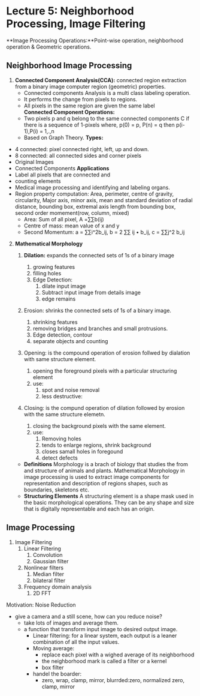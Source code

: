 # Lecture 5: Neighborhood Processing, Image Filtering

**Image Processing Operations:**Point-wise operation, neighborhood operation & Geometric operations. 
## Neighborhood Image Processing 
1. **Connected Component Analysis(CCA):** connected region extraction from a binary image computer region (geometric) properties.
   - Connected components Analysis is a multi class labeling operation. 
   - It performs the change from pixels to regions. 
   - All pixels in the same region are given the same label  
**Connected Component Operations:**
   - Two pixels p and q belong to the same connected components C if there is a sequence of 1-pixels where, p(0) = p, P(n) = q then p(i-1),P(i) = 1,.,n
   - Based on Graph Theory. 
**Types:**
- 4 connected: pixel connected right, left, up and down. 
- 8 connected: all connected sides and corner pixels
- Original Images
- Connected Components
**Applications**
- Label all pixels that are connected and 
- counting elements
- Medical image processing and identifying and labeling organs.
- Region property computation: Area, perimeter, centre of gravity, circularity, Major axis, minor axis, mean and standard deviation of radial distance, bounding box, extremal axis length from bounding box, second order momement(row, column, mixed)
  - Area: Sum of all pixel, A =∑∑b(ij)
  - Centre of mass: mean value of x and y 
  - Second Momentum: a = ∑∑i^2b_ij, b = 2 ∑∑ ij • b_ij, c = ∑∑j^2 b_ij
2. **Mathematical Morphology**
   1. **Dilation:** expands the connected sets of 1s of a binary image
      1. growing features
      2. filling holes 
      3. Edge Detection:
         1. dilate input image
         2. Subtract input image from details image
         3. edge remains 
   2. Erosion: shrinks the connected sets of 1s of a binary image. 
      1. shrinking features
      2. removing bridges and branches and small protrusions.  
      3. Edge detection, contour 
      4. separate objects and counting 
   3. Opening: is the compound operation of erosion follwed by dialation with same structure element. 
      1. opening the foreground pixels with a particular structuring element 
      2. use: 
         1. spot and noise removal
         2. less destructive:

   4. Closing: is the compund operation of dilation followed by erosion with the same structure elemetn. 
      1. closing the background pixels with the same element.  
      2. use:
         1. Removing holes
         2. tends to enlarge regions, shrink background 
         3. closes samall holes in foregound 
         4. detect defects 
   - **Definitions** Morphology is a brach of biology that studies the from and structure of animals and plants. Mathematical Morphology in image processing is used to extract image components for representation and description of regions shapes, such as boundaries, skeletons etc. 
   - **Structuring Elements** A structuring element is a shape mask used in the basic morphological operations. They can be any shape and size that is digitally representable and each has an origin. 
## Image Processing 
1. Image Filtering
   1. Linear Filtering
      1. Convolution
      2. Gaussian filter
   2. Nonlinear filters
      1. Median filter
      2. bilateral filter 
   3. Frequency domain analysis
      1. 2D FFT

Motivation: Noise Reduction 
- give a camera and a still scene, how can you reduce noise?
  - take lots of images and average them. 
  - a function that transform input image to desired output image. 
    - Linear filtering: for a linear system, each output is a leaner combination of all the input values. 
    - Moving average: 
      - replace each pixel with a wighed average of its neighborhood
      - the neighborhood mark is called a filter or a kernel
      - box filter 
    - handel the boarder:
      - zero, wrap, clamp, mirror, blurrded:zero, normalized zero, clamp, mirror
